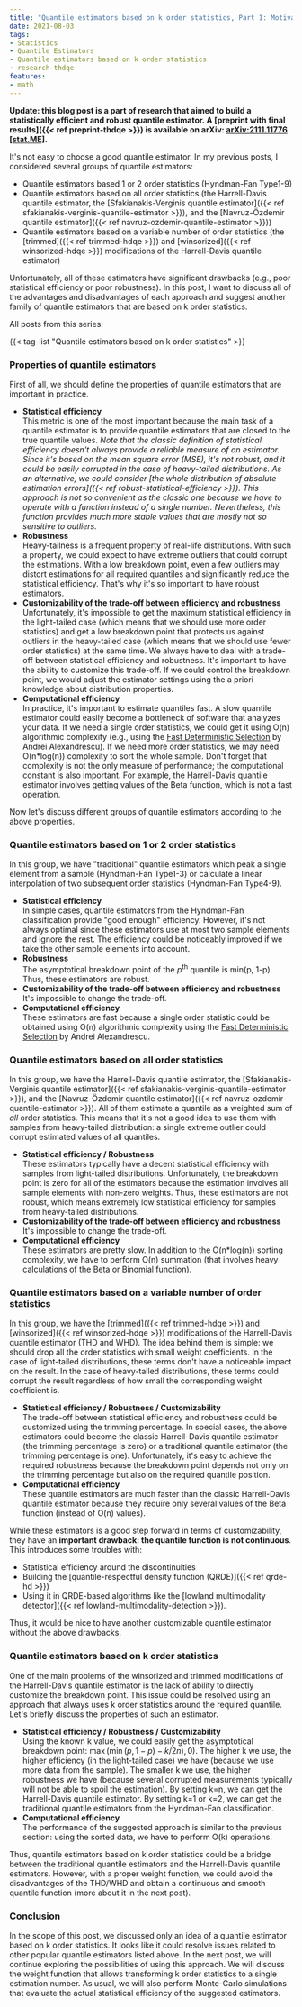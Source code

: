 ```yaml
---
title: "Quantile estimators based on k order statistics, Part 1: Motivation"
date: 2021-08-03
tags:
- Statistics
- Quantile Estimators
- Quantile estimators based on k order statistics
- research-thdqe
features:
- math
---
```


**Update: this blog post is a part of research that aimed to build a statistically efficient and robust quantile estimator.
  A [preprint with final results]({{< ref preprint-thdqe >}}) is available on arXiv:
  [arXiv:2111.11776 [stat.ME]](https://arxiv.org/abs/2111.11776).**

It's not easy to choose a good quantile estimator.
In my previous posts, I considered several groups of quantile estimators:

* Quantile estimators based 1 or 2 order statistics (Hyndman-Fan Type1-9)
* Quantile estimators based on all order statistics
    (the Harrell-Davis quantile estimator,
    the [Sfakianakis-Verginis quantile estimator]({{< ref sfakianakis-verginis-quantile-estimator >}}), and
    the [Navruz-Özdemir quantile estimator]({{< ref navruz-ozdemir-quantile-estimator >}}))
* Quantile estimators based on a variable number of order statistics
    (the [trimmed]({{< ref trimmed-hdqe >}}) and [winsorized]({{< ref winsorized-hdqe >}}) modifications
    of the Harrell-Davis quantile estimator)

Unfortunately, all of these estimators have significant drawbacks
  (e.g., poor statistical efficiency or poor robustness).
In this post, I want to discuss all of the advantages and disadvantages of each approach
  and suggest another family of quantile estimators that are based on k order statistics.

<!--more-->

All posts from this series:

{{< tag-list "Quantile estimators based on k order statistics" >}}

### Properties of quantile estimators

First of all, we should define the properties of quantile estimators that are important in practice.

* **Statistical efficiency**  
  This metric is one of the most important because the main task of a quantile estimator is to provide
    quantile estimators that are closed to the true quantile values.
  *Note that the classic definition of statistical efficiency*
    *doesn't always provide a reliable measure of an estimator.*
  *Since it's based on the mean square error (MSE), it's not robust, and it could be easily corrupted in the case*
    *of heavy-tailed distributions.*
  *As an alternative, we could consider*
    *[the whole distribution of absolute estimation errors]({{< ref robust-statistical-efficiency >}}).*
  *This approach is not so convenient as the classic one because we have to operate*
    *with a function instead of a single number.*
  *Nevertheless, this function provides much more stable values that are mostly not so sensitive to outliers.*
* **Robustness**  
  Heavy-tailness is a frequent property of real-life distributions.
  With such a property, we could expect to have extreme outliers that could corrupt the estimations.
  With a low breakdown point, even a few outliers may distort estimations for all required quantiles
    and significantly reduce the statistical efficiency.
  That's why it's so important to have robust estimators.
* **Customizability of the trade-off between efficiency and robustness**  
  Unfortunately, it's impossible to get the maximum statistical efficiency in the light-tailed case
    (which means that we should use more order statistics)
    and get a low breakdown point that protects us against outliers in the heavy-tailed case
    (which means that we should use fewer order statistics)
    at the same time.
  We always have to deal with a trade-off between statistical efficiency and robustness.
  It's important to have the ability to customize this trade-off.
  If we could control the breakdown point,
    we would adjust the estimator settings using the a priori knowledge about distribution properties.
* **Computational efficiency**  
  In practice, it's important to estimate quantiles fast.
  A slow quantile estimator could easily become a bottleneck of software that analyzes your data.
  If we need a single order statistics, we could get it using O(n) algorithmic complexity
    (e.g., using the [Fast Deterministic Selection](http://erdani.com/research/sea2017.pdf) by Andrei Alexandrescu).
  If we need more order statistics, we may need O(n*log(n)) complexity to sort the whole sample.
  Don't forget that complexity is not the only measure of performance; the computational constant is also important.
  For example, the Harrell-Davis quantile estimator involves getting values of the Beta function,
    which is not a fast operation.

Now let's discuss different groups of quantile estimators according to the above properties.

### Quantile estimators based on 1 or 2 order statistics

In this group, we have "traditional" quantile estimators which
  peak a single element from a sample (Hyndman-Fan Type1-3)
  or calculate a linear interpolation of two subsequent order statistics (Hyndman-Fan Type4-9).

* **Statistical efficiency**  
  In simple cases, quantile estimators from the Hyndman-Fan classification provide "good enough" efficiency.
  However, it's not always optimal since these estimators use at most two sample elements and ignore the rest.
  The efficiency could be noticeably improved if we take the other sample elements into account.
* **Robustness**  
  The asymptotical breakdown point of the $p^\textrm{th}$ quantile is min(p, 1-p).
  Thus, these estimators are robust.
* **Customizability of the trade-off between efficiency and robustness**  
  It's impossible to change the trade-off.
* **Computational efficiency**  
  These estimators are fast because a single order statistic could be obtained using O(n) algorithmic complexity
    using the [Fast Deterministic Selection](http://erdani.com/research/sea2017.pdf) by Andrei Alexandrescu.

### Quantile estimators based on all order statistics

In this group, we have
  the Harrell-Davis quantile estimator,
  the [Sfakianakis-Verginis quantile estimator]({{< ref sfakianakis-verginis-quantile-estimator >}}), and
  the [Navruz-Özdemir quantile estimator]({{< ref navruz-ozdemir-quantile-estimator >}}).
All of them estimate a quantile as a weighted sum of *all* order statistics.
This means that it's not a good idea to use them with samples from heavy-tailed distribution:
  a single extreme outlier could corrupt estimated values of all quantiles.

* **Statistical efficiency / Robustness**  
  These estimators typically have a decent statistical efficiency with samples from light-tailed distributions.
  Unfortunately, the breakdown point is zero for all of the estimators because
   the estimation involves all sample elements with non-zero weights.
  Thus, these estimators are not robust, which means extremely low statistical efficiency for samples
    from heavy-tailed distributions.
* **Customizability of the trade-off between efficiency and robustness**  
  It's impossible to change the trade-off.
* **Computational efficiency**  
  These estimators are pretty slow.
  In addition to the O(n*log(n)) sorting complexity,
    we have to perform O(n) summation (that involves heavy calculations of the Beta or Binomial function).

### Quantile estimators based on a variable number of order statistics

In this group, we have
  the [trimmed]({{< ref trimmed-hdqe >}}) and [winsorized]({{< ref winsorized-hdqe >}}) modifications
  of the Harrell-Davis quantile estimator (THD and WHD).
The idea behind them is simple: we should drop all the order statistics with small weight coefficients.
In the case of light-tailed distributions, these terms don't have a noticeable impact on the result.
In the case of heavy-tailed distributions, these terms could corrupt the result
  regardless of how small the corresponding weight coefficient is.

* **Statistical efficiency / Robustness / Customizability**  
  The trade-off between statistical efficiency and robustness could be customized using the trimming percentage.
  In special cases, the above estimators could become
    the classic Harrell-Davis quantile estimator (the trimming percentage is zero) or
    a traditional quantile estimator (the trimming percentage is one).
  Unfortunately, it's easy to achieve the required robustness because the breakdown point depends not only
    on the trimming percentage but also on the required quantile position.
* **Computational efficiency**  
  These quantile estimators are much faster than the classic Harrell-Davis quantile estimator
    because they require only several values of the Beta function (instead of O(n) values).

While these estimators is a good step forward in terms of customizability,
  they have an **important drawback: the quantile function is not continuous**.
This introduces some troubles with:

* Statistical efficiency around the discontinuities
* Building the [quantile-respectful density function (QRDE)]({{< ref qrde-hd >}})
* Using it in QRDE-based algorithms like the
    [lowland multimodality detector]({{< ref lowland-multimodality-detection >}}).

Thus, it would be nice to have another customizable quantile estimator without the above drawbacks.

### Quantile estimators based on k order statistics

One of the main problems of the winsorized and trimmed modifications of the Harrell-Davis quantile estimator
  is the lack of ability to directly customize the breakdown point.
This issue could be resolved using an approach that always uses k order statistics around the required quantile.
Let's briefly discuss the properties of such an estimator.

* **Statistical efficiency / Robustness / Customizability**  
  Using the known k value, we could easily get the asymptotical breakdown point: $\max(\min(p, 1-p) - k/2n), 0)$.
  The higher k we use, the higher efficiency (in the light-tailed case) we have
    (because we use more data from the sample).
  The smaller k we use, the higher robustness we have
    (because several corrupted measurements typically will not be able to spoil the estimation).
  By setting k=n, we can get the Harrell-Davis quantile estimator.
  By setting k=1 or k=2, we can get the traditional quantile estimators from the Hyndman-Fan classification.
* **Computational efficiency**  
  The performance of the suggested approach is similar to the previous section:
    using the sorted data, we have to perform O(k) operations.

Thus, quantile estimators based on k order statistics could be a bridge between
  the traditional quantile estimators and the Harrell-Davis quantile estimators.
However, with a proper weight function, we could avoid the disadvantages of the THD/WHD and
  obtain a continuous and smooth quantile function (more about it in the next post).

### Conclusion

In the scope of this post, we discussed only an idea of a quantile estimator based on k order statistics.
It looks like it could resolve issues related to other popular quantile estimators listed above.
In the next post, we will continue exploring the possibilities of using this approach.
We will discuss the weight function that allows transforming k order statistics to a single estimation number.
As usual, we will also perform Monte-Carlo simulations
  that evaluate the actual statistical efficiency of the suggested estimators.
